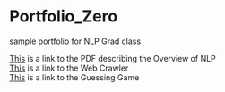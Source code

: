 # Portfolio_Zero
sample portfolio for NLP Grad class

[This](Overview_of_NLP.pdf) is a link to the PDF describing the Overview of NLP
<br />
[This](web_crawler/readme.md) is a link to the Web Crawler
<br />
[This](guessing_game) is a link to the Guessing Game

